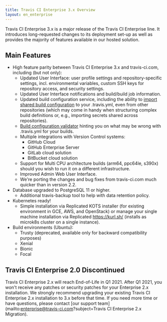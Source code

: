 ```yaml
---
title: Travis CI Enterprise 3.x Overview
layout: en_enterprise
---
```


Travis CI Enterprise 3.x is a major release of the Travis CI Enterprise line. It introduces long-requested changes to its deployment set-up as well as provides the majority of features available in our hosted solution.

## Main Features

* High feature parity between Travis CI Enterprise 3.x and travis-ci.com, including (but not only):
  * Updated User Interface: user profile settings and repository-specific settings, incl. environmental variables, custom SSH keys for repository access, and security settings.
  * Updated User Interface notifications and build/build job information.
  * Updated build configuration service, including the ability to [import shared build configuration](/user/build-config-imports/) to your .travis.yml, even from other repositories (which may come in handy when structuring complex build definitions or, e.g., importing secrets shared across repositories).
  * [Build configuration validator](/user/build-config-validation/) hinting you on what may be wrong with .travis.yml for your builds.
  * Multiple integrations with Version Control systems:
    * GitHub Cloud
    * GitHub Enterprise Server
    * GitLab cloud solution
    * BitBucket cloud solution
  * Support for Multi CPU architecture builds (arm64, ppc64le, s390x) should you wish to run it on a different infrastructure.
  * Improved Admin Web User Interface.
  * We're porting the changes and bug fixes from travis-ci.com much quicker than in version 2.2.
* Database upgraded to PostgreSQL 11 or higher.
  * Additional travis-backup tool to help with data retention policy.
* Kubernetes ready!
  * Simple installation via Replicated KOTS installer (for existing environment in GCE, AWS, and OpenStack) or manage your single machine installation via Replicated https://kurl.sh/ (installs as microk8s cluster on a single instance).
* Build environments (Ubuntu):
  * Trusty (deprecated, available only for backward compatibility purposes)
  * Xenial
  * Bionic
  * Focal

## Travis CI Enterprise 2.0 Discontinued

Travis CI Enterprise 2.x will reach End-of-Life in Q1 2021. After Q1 2021, you won't receive any patches or security patches for your Enterprise 2.x installation. We strongly recommend upgrading your existing Travis CI Enterprise 2.x installation to 3.x before that time. If you need more time or have questions, please contact [our support team](mailto:enterprise@travis-ci.com?subject=Travis CI Enterprise 2.x Migration).
